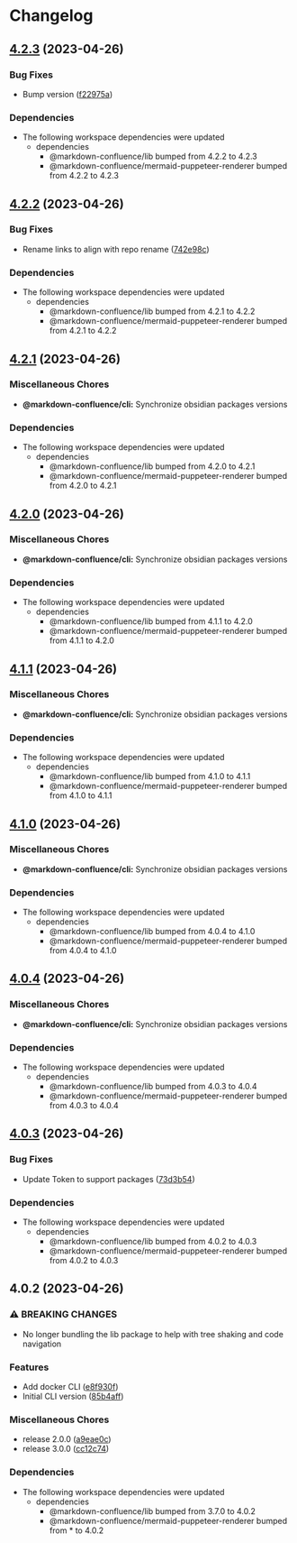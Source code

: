 # Changelog

## [4.2.3](https://github.com/markdown-confluence/markdown-confluence/compare/@markdown-confluence/cli-v4.2.2...@markdown-confluence/cli-v4.2.3) (2023-04-26)


### Bug Fixes

* Bump version ([f22975a](https://github.com/markdown-confluence/markdown-confluence/commit/f22975a0899fa895b06f6ec3be6046d7958e08d5))


### Dependencies

* The following workspace dependencies were updated
  * dependencies
    * @markdown-confluence/lib bumped from 4.2.2 to 4.2.3
    * @markdown-confluence/mermaid-puppeteer-renderer bumped from 4.2.2 to 4.2.3

## [4.2.2](https://github.com/markdown-confluence/markdown-confluence/compare/@markdown-confluence/cli-v4.2.1...@markdown-confluence/cli-v4.2.2) (2023-04-26)


### Bug Fixes

* Rename links to align with repo rename ([742e98c](https://github.com/markdown-confluence/markdown-confluence/commit/742e98c3b6d29caab074e7a09d744120069b2d99))


### Dependencies

* The following workspace dependencies were updated
  * dependencies
    * @markdown-confluence/lib bumped from 4.2.1 to 4.2.2
    * @markdown-confluence/mermaid-puppeteer-renderer bumped from 4.2.1 to 4.2.2

## [4.2.1](https://github.com/markdown-confluence/markdown-confluence/compare/@markdown-confluence/cli-v4.2.0...@markdown-confluence/cli-v4.2.1) (2023-04-26)


### Miscellaneous Chores

* **@markdown-confluence/cli:** Synchronize obsidian packages versions


### Dependencies

* The following workspace dependencies were updated
  * dependencies
    * @markdown-confluence/lib bumped from 4.2.0 to 4.2.1
    * @markdown-confluence/mermaid-puppeteer-renderer bumped from 4.2.0 to 4.2.1

## [4.2.0](https://github.com/markdown-confluence/markdown-confluence/compare/@markdown-confluence/cli-v4.1.1...@markdown-confluence/cli-v4.2.0) (2023-04-26)


### Miscellaneous Chores

* **@markdown-confluence/cli:** Synchronize obsidian packages versions


### Dependencies

* The following workspace dependencies were updated
  * dependencies
    * @markdown-confluence/lib bumped from 4.1.1 to 4.2.0
    * @markdown-confluence/mermaid-puppeteer-renderer bumped from 4.1.1 to 4.2.0

## [4.1.1](https://github.com/markdown-confluence/markdown-confluence/compare/@markdown-confluence/cli-v4.1.0...@markdown-confluence/cli-v4.1.1) (2023-04-26)


### Miscellaneous Chores

* **@markdown-confluence/cli:** Synchronize obsidian packages versions


### Dependencies

* The following workspace dependencies were updated
  * dependencies
    * @markdown-confluence/lib bumped from 4.1.0 to 4.1.1
    * @markdown-confluence/mermaid-puppeteer-renderer bumped from 4.1.0 to 4.1.1

## [4.1.0](https://github.com/markdown-confluence/markdown-confluence/compare/@markdown-confluence/cli-v4.0.4...@markdown-confluence/cli-v4.1.0) (2023-04-26)


### Miscellaneous Chores

* **@markdown-confluence/cli:** Synchronize obsidian packages versions


### Dependencies

* The following workspace dependencies were updated
  * dependencies
    * @markdown-confluence/lib bumped from 4.0.4 to 4.1.0
    * @markdown-confluence/mermaid-puppeteer-renderer bumped from 4.0.4 to 4.1.0

## [4.0.4](https://github.com/markdown-confluence/markdown-confluence/compare/@markdown-confluence/cli-v4.0.3...@markdown-confluence/cli-v4.0.4) (2023-04-26)


### Miscellaneous Chores

* **@markdown-confluence/cli:** Synchronize obsidian packages versions


### Dependencies

* The following workspace dependencies were updated
  * dependencies
    * @markdown-confluence/lib bumped from 4.0.3 to 4.0.4
    * @markdown-confluence/mermaid-puppeteer-renderer bumped from 4.0.3 to 4.0.4

## [4.0.3](https://github.com/markdown-confluence/markdown-confluence/compare/@markdown-confluence/cli-v4.0.2...@markdown-confluence/cli-v4.0.3) (2023-04-26)


### Bug Fixes

* Update Token to support packages ([73d3b54](https://github.com/markdown-confluence/markdown-confluence/commit/73d3b544781c927cf847dfe34e839201cb5b92d2))


### Dependencies

* The following workspace dependencies were updated
  * dependencies
    * @markdown-confluence/lib bumped from 4.0.2 to 4.0.3
    * @markdown-confluence/mermaid-puppeteer-renderer bumped from 4.0.2 to 4.0.3

## 4.0.2 (2023-04-26)


### ⚠ BREAKING CHANGES

* No longer bundling the lib package to help with tree shaking and code navigation

### Features

* Add docker CLI ([e8f930f](https://github.com/markdown-confluence/markdown-confluence/commit/e8f930fbeb612152cf19f5b387fb322b4c82bc5e))
* Initial CLI version ([85b4aff](https://github.com/markdown-confluence/markdown-confluence/commit/85b4aff13921accf6dd376e18929f3a19087757e))


### Miscellaneous Chores

* release 2.0.0 ([a9eae0c](https://github.com/markdown-confluence/markdown-confluence/commit/a9eae0cf43f20e3eb57096792c78f7215e6f2dd0))
* release 3.0.0 ([cc12c74](https://github.com/markdown-confluence/markdown-confluence/commit/cc12c74227dd7f6f0ed2d52b5120d7b727aa37a1))


### Dependencies

* The following workspace dependencies were updated
  * dependencies
    * @markdown-confluence/lib bumped from 3.7.0 to 4.0.2
    * @markdown-confluence/mermaid-puppeteer-renderer bumped from * to 4.0.2
